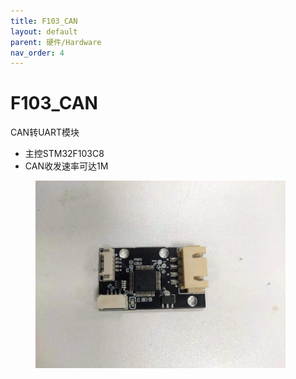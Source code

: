 ```yaml
---
title: F103_CAN
layout: default
parent: 硬件/Hardware
nav_order: 4
---
```


# F103_CAN

CAN转UART模块

* 主控STM32F103C8
* CAN收发速率可达1M

<figure class="third">
<img src="../img/f103_can.jpeg" width=400/>
</figure>
